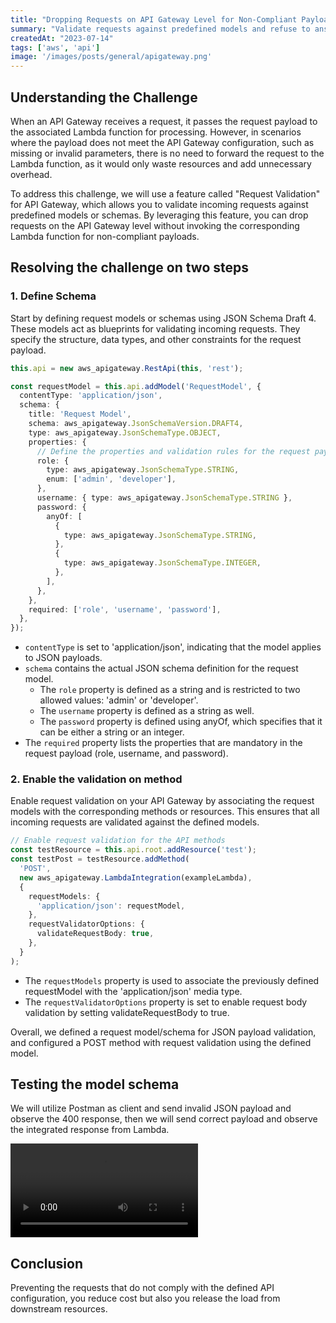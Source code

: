 ```yaml
---
title: "Dropping Requests on API Gateway Level for Non-Compliant Payloads"
summary: "Validate requests against predefined models and refuse to answer for non-compliant payloads without compute time."
createdAt: "2023-07-14"
tags: ['aws', 'api']
image: '/images/posts/general/apigateway.png'
---
```


## Understanding the Challenge

When an API Gateway receives a request, it passes the request payload to the associated Lambda function for processing. However, in scenarios where the payload does not meet the API Gateway configuration, such as missing or invalid parameters, there is no need to forward the request to the Lambda function, as it would only waste resources and add unnecessary overhead.

To address this challenge, we will use a feature called "Request Validation" for API Gateway, which allows you to validate incoming requests against predefined models or schemas. By leveraging this feature, you can drop requests on the API Gateway level without invoking the corresponding Lambda function for non-compliant payloads. 

## Resolving the challenge on two steps

### 1. Define Schema
Start by defining request models or schemas using JSON Schema Draft 4. These models act as blueprints for validating incoming requests. They specify the structure, data types, and other constraints for the request payload.

```ts filename-app-stack
this.api = new aws_apigateway.RestApi(this, 'rest');

const requestModel = this.api.addModel('RequestModel', {
  contentType: 'application/json',
  schema: {
    title: 'Request Model',
    schema: aws_apigateway.JsonSchemaVersion.DRAFT4,
    type: aws_apigateway.JsonSchemaType.OBJECT,
    properties: {
      // Define the properties and validation rules for the request payload
      role: {
        type: aws_apigateway.JsonSchemaType.STRING,
        enum: ['admin', 'developer'],
      },
      username: { type: aws_apigateway.JsonSchemaType.STRING },
      password: {
        anyOf: [
          {
            type: aws_apigateway.JsonSchemaType.STRING,
          },
          {
            type: aws_apigateway.JsonSchemaType.INTEGER,
          },
        ],
      },
    },
    required: ['role', 'username', 'password'],
  },
});
```
- `contentType` is set to 'application/json', indicating that the model applies to JSON payloads.
- `schema` contains the actual JSON schema definition for the request model.
  - The `role` property is defined as a string and is restricted to two allowed values: 'admin' or 'developer'.
  - The `username` property is defined as a string as well.
  - The `password` property is defined using anyOf, which specifies that it can be either a string or an integer.
- The `required` property lists the properties that are mandatory in the request payload (role, username, and password).

### 2. Enable the validation on method
Enable request validation on your API Gateway by associating the request models with the corresponding methods or resources. This ensures that all incoming requests are validated against the defined models.

```ts filename-app-stack
// Enable request validation for the API methods
const testResource = this.api.root.addResource('test');
const testPost = testResource.addMethod(
  'POST',
  new aws_apigateway.LambdaIntegration(exampleLambda),
  {
    requestModels: {
      'application/json': requestModel,
    },
    requestValidatorOptions: {
      validateRequestBody: true,
    },
  }
);
```
- The `requestModels` property is used to associate the previously defined requestModel with the 'application/json' media type.
- The `requestValidatorOptions` property is set to enable request body validation by setting validateRequestBody to true.

Overall, we defined a request model/schema for JSON payload validation, and configured a POST method with request validation using the defined model.

## Testing the model schema

We will utilize Postman as client and send invalid JSON payload and observe the 400 response, then we will send correct payload and observe the integrated response from Lambda.

<video src="/images/posts/dropping-requests-on-api-gateway-level-for-non-compliant-payloads/testing-api-schema.mp4" controls ></video>

## Conclusion 
Preventing the requests that do not comply with the defined API configuration, you reduce cost but also you release the load from downstream resources.